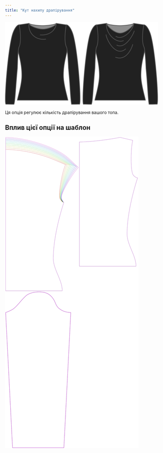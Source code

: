 ```yaml
---
title: "Кут нахилу драпірування"
---
```


![Варіант кута нахилу штори на Діані](./drapeangle.svg)

Ця опція регулює кількість драпірування вашого топа.

## Вплив цієї опції на шаблон

![На цьому зображенні показано вплив цієї опції шляхом накладання декількох варіантів, які мають різне значення для цієї опції](diana_drapeangle_sample.svg "Вплив цієї опції на шаблон")
